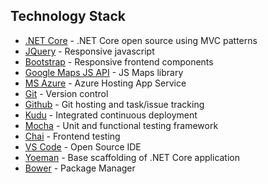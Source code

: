## Technology Stack
* [.NET Core](https://www.microsoft.com/net/) - .NET Core open source using MVC patterns
* [JQuery](https://jquery.com/) - Responsive javascript
* [Bootstrap](http://getbootstrap.com/) - Responsive frontend components
* [Google Maps JS API](https://developers.google.com/maps/documentation/javascript/) - JS Maps library
* [MS Azure](https://www.azure.com/) - Azure Hosting App Service
* [Git](https://git-scm.com/) - Version control
* [Github](https://github.com/) - Git hosting and task/issue tracking
* [Kudu](https://github.com/projectkudu/kudu/wiki) - Integrated continuous deployment
* [Mocha](http://pytest.org/latest/) - Unit and functional testing framework
* [Chai](http://docs.pylonsproject.org/projects/webtest/en/latest/) - Frontend testing 
* [VS Code](https://c9.io/) - Open Source IDE
* [Yoeman](http://yeoman.io/) - Base scaffolding of .NET Core application
* [Bower](https://bower.io/) - Package Manager
